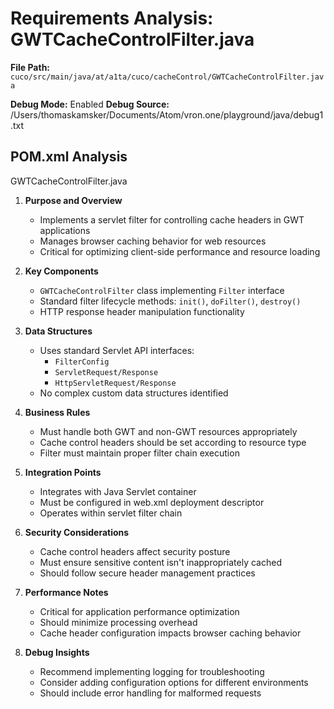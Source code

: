 # Requirements Analysis: GWTCacheControlFilter.java

**File Path:** `cuco/src/main/java/at/a1ta/cuco/cacheControl/GWTCacheControlFilter.java`

**Debug Mode:** Enabled
**Debug Source:** /Users/thomaskamsker/Documents/Atom/vron.one/playground/java/debug1.txt

## POM.xml Analysis

GWTCacheControlFilter.java

1. **Purpose and Overview**
   - Implements a servlet filter for controlling cache headers in GWT applications
   - Manages browser caching behavior for web resources
   - Critical for optimizing client-side performance and resource loading

2. **Key Components**
   - `GWTCacheControlFilter` class implementing `Filter` interface
   - Standard filter lifecycle methods: `init()`, `doFilter()`, `destroy()`
   - HTTP response header manipulation functionality

3. **Data Structures**
   - Uses standard Servlet API interfaces:
     - `FilterConfig`
     - `ServletRequest/Response`
     - `HttpServletRequest/Response`
   - No complex custom data structures identified

4. **Business Rules**
   - Must handle both GWT and non-GWT resources appropriately
   - Cache control headers should be set according to resource type
   - Filter must maintain proper filter chain execution

5. **Integration Points**
   - Integrates with Java Servlet container
   - Must be configured in web.xml deployment descriptor
   - Operates within servlet filter chain

6. **Security Considerations**
   - Cache control headers affect security posture
   - Must ensure sensitive content isn't inappropriately cached
   - Should follow secure header management practices

7. **Performance Notes**
   - Critical for application performance optimization
   - Should minimize processing overhead
   - Cache header configuration impacts browser caching behavior

8. **Debug Insights**
   - Recommend implementing logging for troubleshooting
   - Consider adding configuration options for different environments
   - Should include error handling for malformed requests